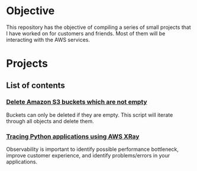 # Objective

This repository has the objective of compiling a series of small projects that I have worked on for customers and friends. Most of them will be interacting with the AWS services. 

# Projects

## List of contents
### [Delete Amazon S3 buckets which are not empty](https://github.com/paragao/aws-sample-scripts/tree/main/delete-buckets)
Buckets can only be deleted if they are empty. This script will iterate through all objects and delete them. 

### [Tracing Python applications using AWS XRay](https://github.com/paragao/aws-sample-scripts/tree/main/tracing-python-xray)
Observability is important to identify possible performance bottleneck, improve customer experience, and identify problems/errors in your applications. 